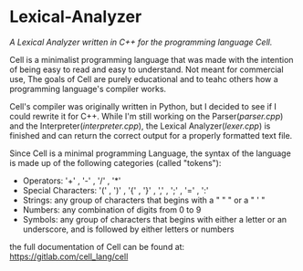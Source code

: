 # Lexical-Analyzer
_A Lexical Analyzer written in C++ for the programming language Cell._


Cell is a minimalist programming language that was made with the intention of being easy to read and easy to understand. Not meant for commercial use, The goals of Cell are purely educational and to teahc others how a programming language's compiler works.

Cell's compiler was originally written in Python, but I decided to see if I could rewrite it for C++. While I'm still working on the Parser(_parser.cpp_) and the Interpreter(_interpreter.cpp_), the Lexical Analyzer(_lexer.cpp_) is finished and can return the correct output for a properly formatted text file.

Since Cell is a minimal programming Language, the syntax of the language is made up of the following categories (called "tokens"):

* Operators: '+' , '-' , '/' , '*'
* Special Characters: '(' , ')' , '{' , '}' , ',' , ';' , '=' , ':'
* Strings: any group of characters that begins with a " " " or a " ' "
* Numbers: any combination of digits from 0 to 9
* Symbols: any group of characters that begins with either a letter or an underscore, and is followed by either letters or numbers

the full documentation of Cell can be found at:
https://gitlab.com/cell_lang/cell

